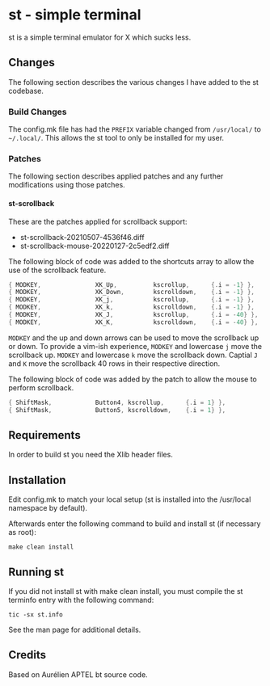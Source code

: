 # st - simple terminal

st is a simple terminal emulator for X which sucks less.

## Changes

The following section describes the various changes I have added to the st
codebase.

### Build Changes

The config.mk file has had the `PREFIX` variable changed from `/usr/local/` to
`~/.local/`. This allows the st tool to only be installed for my user.

### Patches

The following section describes applied patches and any further modifications
using those patches.

#### st-scrollback

These are the patches applied for scrollback support:
- st-scrollback-20210507-4536f46.diff
- st-scrollback-mouse-20220127-2c5edf2.diff

The following block of code was added to the shortcuts array to allow the use
of the scrollback feature.

```c
{ MODKEY,               XK_Up,          kscrollup,      {.i = -1} },
{ MODKEY,               XK_Down,        kscrolldown,    {.i = -1} },
{ MODKEY,               XK_j,           kscrollup,      {.i = -1} },
{ MODKEY,               XK_k,           kscrolldown,    {.i = -1} },
{ MODKEY,               XK_J,           kscrollup,      {.i = -40} },
{ MODKEY,               XK_K,           kscrolldown,    {.i = -40} },
```

`MODKEY` and the up and down arrows can be used to move the scrollback up or
down. To provide a vim-ish experience, `MODKEY` and lowercase `j` move the
scrollback up. `MODKEY` and lowercase `k` move the scrollback down. Captial `J`
and `K` move the scrollback 40 rows in their respective direction.

The following block of code was added by the patch to allow the mouse to
perform scrollback.

```c
{ ShiftMask,            Button4, kscrollup,      {.i = 1} },
{ ShiftMask,            Button5, kscrolldown,    {.i = 1} },
```

## Requirements

In order to build st you need the Xlib header files.

## Installation

Edit config.mk to match your local setup (st is installed into
the /usr/local namespace by default).

Afterwards enter the following command to build and install st (if
necessary as root):

    make clean install

## Running st

If you did not install st with make clean install, you must compile
the st terminfo entry with the following command:

    tic -sx st.info

See the man page for additional details.

## Credits

Based on Aurélien APTEL <aurelien dot aptel at gmail dot com> bt source code.

